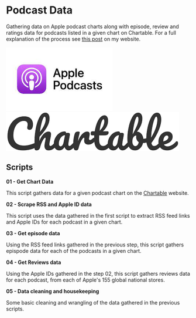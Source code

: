 # Podcast Data 

Gathering data on Apple podcast charts along with episode, review and ratings data for podcasts listed in a given chart on Chartable. For a full explanation of the process see [this post](https://www.popmusicresearch.org/post/rate-review-partone/) on my website.

![](www/apple.png)
![](www/chartable.png)

## Scripts

<b>01 - Get Chart Data</b>

This script gathers data for a given podcast chart on the [Chartable](https://chartable.com) website.

<b>02 - Scrape RSS and Apple ID data</b>

This script uses the data gathered in the first script to extract RSS feed links and Apple IDs for each podcast in a given chart. 

<b>03 - Get episode data</b>

Using the RSS feed links gathered in the previous step, this script gathers epispode data for each of the podcasts in a given chart. 

<b>04 - Get Reviews data</b>

Using the Apple IDs gathered in the step 02, this script gathers reviews data for each podcast, from each of Apple's 155 global national stores. 

<b>05 - Data cleaning and housekeeping</b>

Some basic cleaning and wrangling of the data gathered in the previous scripts. 
